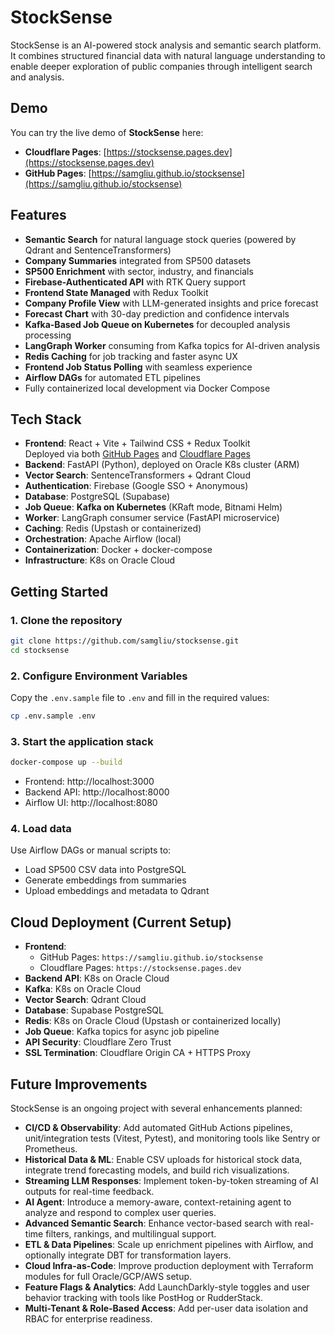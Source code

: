 # StockSense

StockSense is an AI-powered stock analysis and semantic search platform. It combines structured financial data with natural language understanding to enable deeper exploration of public companies through intelligent search and analysis.

## Demo

You can try the live demo of **StockSense** here:

- **Cloudflare Pages**: [https://stocksense.pages.dev](https://stocksense.pages.dev)
- **GitHub Pages**: [https://samgliu.github.io/stocksense](https://samgliu.github.io/stocksense)

## Features

- **Semantic Search** for natural language stock queries (powered by Qdrant and SentenceTransformers)
- **Company Summaries** integrated from SP500 datasets
- **SP500 Enrichment** with sector, industry, and financials
- **Firebase-Authenticated API** with RTK Query support
- **Frontend State Managed** with Redux Toolkit
- **Company Profile View** with LLM-generated insights and price forecast
- **Forecast Chart** with 30-day prediction and confidence intervals
- **Kafka-Based Job Queue on Kubernetes** for decoupled analysis processing
- **LangGraph Worker** consuming from Kafka topics for AI-driven analysis
- **Redis Caching** for job tracking and faster async UX
- **Frontend Job Status Polling** with seamless experience
- **Airflow DAGs** for automated ETL pipelines
- Fully containerized local development via Docker Compose

## Tech Stack

- **Frontend**: React + Vite + Tailwind CSS + Redux Toolkit  
   Deployed via both [GitHub Pages](https://samgliu.github.io/stocksense) and [Cloudflare Pages](https://stocksense.pages.dev)
- **Backend**: FastAPI (Python), deployed on Oracle K8s cluster (ARM)
- **Vector Search**: SentenceTransformers + Qdrant Cloud
- **Authentication**: Firebase (Google SSO + Anonymous)
- **Database**: PostgreSQL (Supabase)
- **Job Queue**: **Kafka on Kubernetes** (KRaft mode, Bitnami Helm)
- **Worker**: LangGraph consumer service (FastAPI microservice)
- **Caching**: Redis (Upstash or containerized)
- **Orchestration**: Apache Airflow (local)
- **Containerization**: Docker + docker-compose
- **Infrastructure**: K8s on Oracle Cloud

## Getting Started

### 1. Clone the repository

```bash
git clone https://github.com/samgliu/stocksense.git
cd stocksense
```

### 2. Configure Environment Variables

Copy the `.env.sample` file to `.env` and fill in the required values:

```bash
cp .env.sample .env
```

### 3. Start the application stack

```bash
docker-compose up --build
```

- Frontend: http://localhost:3000
- Backend API: http://localhost:8000
- Airflow UI: http://localhost:8080

### 4. Load data

Use Airflow DAGs or manual scripts to:

- Load SP500 CSV data into PostgreSQL
- Generate embeddings from summaries
- Upload embeddings and metadata to Qdrant

## Cloud Deployment (Current Setup)

- **Frontend**:
  - GitHub Pages: `https://samgliu.github.io/stocksense`
  - Cloudflare Pages: `https://stocksense.pages.dev`
- **Backend API**: K8s on Oracle Cloud
- **Kafka**: K8s on Oracle Cloud
- **Vector Search**: Qdrant Cloud
- **Database**: Supabase PostgreSQL
- **Redis**: K8s on Oracle Cloud (Upstash or containerized locally)
- **Job Queue**: Kafka topics for async job pipeline
- **API Security**: Cloudflare Zero Trust
- **SSL Termination**: Cloudflare Origin CA + HTTPS Proxy

## Future Improvements

StockSense is an ongoing project with several enhancements planned:

- **CI/CD & Observability**: Add automated GitHub Actions pipelines, unit/integration tests (Vitest, Pytest), and monitoring tools like Sentry or Prometheus.
- **Historical Data & ML**: Enable CSV uploads for historical stock data, integrate trend forecasting models, and build rich visualizations.
- **Streaming LLM Responses**: Implement token-by-token streaming of AI outputs for real-time feedback.
- **AI Agent**: Introduce a memory-aware, context-retaining agent to analyze and respond to complex user queries.
- **Advanced Semantic Search**: Enhance vector-based search with real-time filters, rankings, and multilingual support.
- **ETL & Data Pipelines**: Scale up enrichment pipelines with Airflow, and optionally integrate DBT for transformation layers.
- **Cloud Infra-as-Code**: Improve production deployment with Terraform modules for full Oracle/GCP/AWS setup.
- **Feature Flags & Analytics**: Add LaunchDarkly-style toggles and user behavior tracking with tools like PostHog or RudderStack.
- **Multi-Tenant & Role-Based Access**: Add per-user data isolation and RBAC for enterprise readiness.

